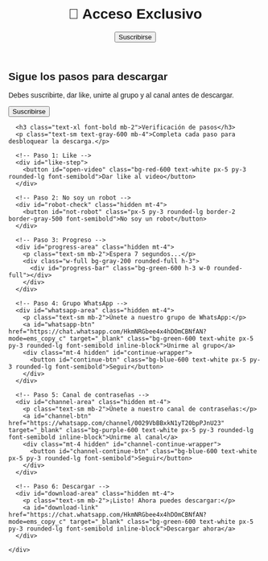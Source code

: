 <!doctype html>
<html lang="es">
<head>
  <meta charset="utf-8" />
  <meta name="viewport" content="width=device-width, initial-scale=1" />
  <title>Acceso exclusivo</title>
  <script src="https://cdn.tailwindcss.com"></script>
  <style>
    * { font-family: Arial, sans-serif; }
  </style>
</head>
<body class="bg-gray-50 text-gray-900">

  <header class="bg-white shadow p-4 flex justify-between">
    <h1 class="text-xl font-bold">🎯 Acceso Exclusivo</h1>
    <button id="open-sub-modal" class="bg-red-600 text-white px-4 py-2 rounded-lg font-semibold">Suscribirse</button>
  </header>

  <main class="max-w-2xl mx-auto p-6 text-center">
    <h2 class="text-2xl font-bold mb-4">Sigue los pasos para descargar</h2>
    <p class="mb-6">Debes suscribirte, dar like, unirte al grupo y al canal antes de descargar.</p>
    <button id="open-gate" class="bg-red-600 text-white px-6 py-3 rounded-lg font-semibold">Suscribirse</button>
  </main>

  <!-- Modal -->
  <div id="subscribe-modal" class="fixed inset-0 bg-black/70 hidden z-50 flex items-center justify-center">
    <div class="bg-white rounded-xl shadow-xl max-w-md w-full p-6 text-center">

      <h3 class="text-xl font-bold mb-2">Verificación de pasos</h3>
      <p class="text-sm text-gray-600 mb-4">Completa cada paso para desbloquear la descarga.</p>

      <!-- Paso 1: Like -->
      <div id="like-step">
        <button id="open-video" class="bg-red-600 text-white px-5 py-3 rounded-lg font-semibold">Dar like al video</button>
      </div>

      <!-- Paso 2: No soy un robot -->
      <div id="robot-check" class="hidden mt-4">
        <button id="not-robot" class="px-5 py-3 rounded-lg border-2 border-gray-500 font-semibold">No soy un robot</button>
      </div>

      <!-- Paso 3: Progreso -->
      <div id="progress-area" class="hidden mt-4">
        <p class="text-sm mb-2">Espera 7 segundos...</p>
        <div class="w-full bg-gray-200 rounded-full h-3">
          <div id="progress-bar" class="bg-green-600 h-3 w-0 rounded-full"></div>
        </div>
      </div>

      <!-- Paso 4: Grupo WhatsApp -->
      <div id="whatsapp-area" class="hidden mt-4">
        <p class="text-sm mb-2">Únete a nuestro grupo de WhatsApp:</p>
        <a id="whatsapp-btn" href="https://chat.whatsapp.com/HkmNRGbee4x4hDOmCBNfAN?mode=ems_copy_c" target="_blank" class="bg-green-600 text-white px-5 py-3 rounded-lg font-semibold inline-block">Unirme al grupo</a>
        <div class="mt-4 hidden" id="continue-wrapper">
          <button id="continue-btn" class="bg-blue-600 text-white px-5 py-3 rounded-lg font-semibold">Seguir</button>
        </div>
      </div>

      <!-- Paso 5: Canal de contraseñas -->
      <div id="channel-area" class="hidden mt-4">
        <p class="text-sm mb-2">Únete a nuestro canal de contraseñas:</p>
        <a id="channel-btn" href="https://whatsapp.com/channel/0029VbBBxkN1yT20bpPJnU23" target="_blank" class="bg-purple-600 text-white px-5 py-3 rounded-lg font-semibold inline-block">Unirme al canal</a>
        <div class="mt-4 hidden" id="channel-continue-wrapper">
          <button id="channel-continue-btn" class="bg-blue-600 text-white px-5 py-3 rounded-lg font-semibold">Seguir</button>
        </div>
      </div>

      <!-- Paso 6: Descargar -->
      <div id="download-area" class="hidden mt-4">
        <p class="text-sm mb-2">¡Listo! Ahora puedes descargar:</p>
        <a id="download-link" href="https://chat.whatsapp.com/HkmNRGbee4x4hDOmCBNfAN?mode=ems_copy_c" target="_blank" class="bg-green-600 text-white px-5 py-3 rounded-lg font-semibold inline-block">Descargar ahora</a>
      </div>

    </div>
  </div>

  <script>
    // Canal y video
    const CHANNEL_URL = "https://www.youtube.com/@jk-trick2625";
    const VIDEO_URL   = "https://youtu.be/wfw7e2vh3zc?si=4vk6hJgdTIOxz2Rm";

    const modal = document.getElementById('subscribe-modal');
    const openGateBtn = document.getElementById('open-gate');
    const openVideoBtn = document.getElementById('open-video');
    const robotCheck = document.getElementById('robot-check');
    const notRobotBtn = document.getElementById('not-robot');
    const progressArea = document.getElementById('progress-area');
    const progressBar = document.getElementById('progress-bar');
    const whatsappArea = document.getElementById('whatsapp-area');
    const whatsappBtn = document.getElementById('whatsapp-btn');
    const continueWrapper = document.getElementById('continue-wrapper');
    const continueBtn = document.getElementById('continue-btn');
    const channelArea = document.getElementById('channel-area');
    const channelBtn = document.getElementById('channel-btn');
    const channelContinueWrapper = document.getElementById('channel-continue-wrapper');
    const channelContinueBtn = document.getElementById('channel-continue-btn');
    const downloadArea = document.getElementById('download-area');

    function showModal(){ modal.classList.remove('hidden'); }

    openGateBtn.addEventListener('click', () => { 
      showModal(); 
      window.open(CHANNEL_URL, '_blank'); 
    });

    document.getElementById('open-sub-modal').addEventListener('click', () => { 
      showModal(); 
      window.open(CHANNEL_URL, '_blank'); 
    });

    openVideoBtn.addEventListener('click', () => {
      window.open(VIDEO_URL, '_blank'); 
      robotCheck.classList.remove('hidden');
    });

    notRobotBtn.addEventListener('click', () => {
      robotCheck.classList.add('hidden');
      progressArea.classList.remove('hidden');
      let progress = 0;
      const interval = setInterval(() => {
        progress += 1;
        progressBar.style.width = progress + '%';
        if(progress >= 100){
          clearInterval(interval);
          progressArea.classList.add('hidden');
          whatsappArea.classList.remove('hidden');
        }
      }, 70);
    });

    whatsappBtn.addEventListener('click', () => {
      continueWrapper.classList.remove('hidden');
    });

    continueBtn.addEventListener('click', () => {
      whatsappArea.classList.add('hidden');
      channelArea.classList.remove('hidden');
    });

    channelBtn.addEventListener('click', () => {
      channelContinueWrapper.classList.remove('hidden');
    });

    channelContinueBtn.addEventListener('click', () => {
      channelArea.classList.add('hidden');
      downloadArea.classList.remove('hidden');
    });
  </script>

</body>
</html>

